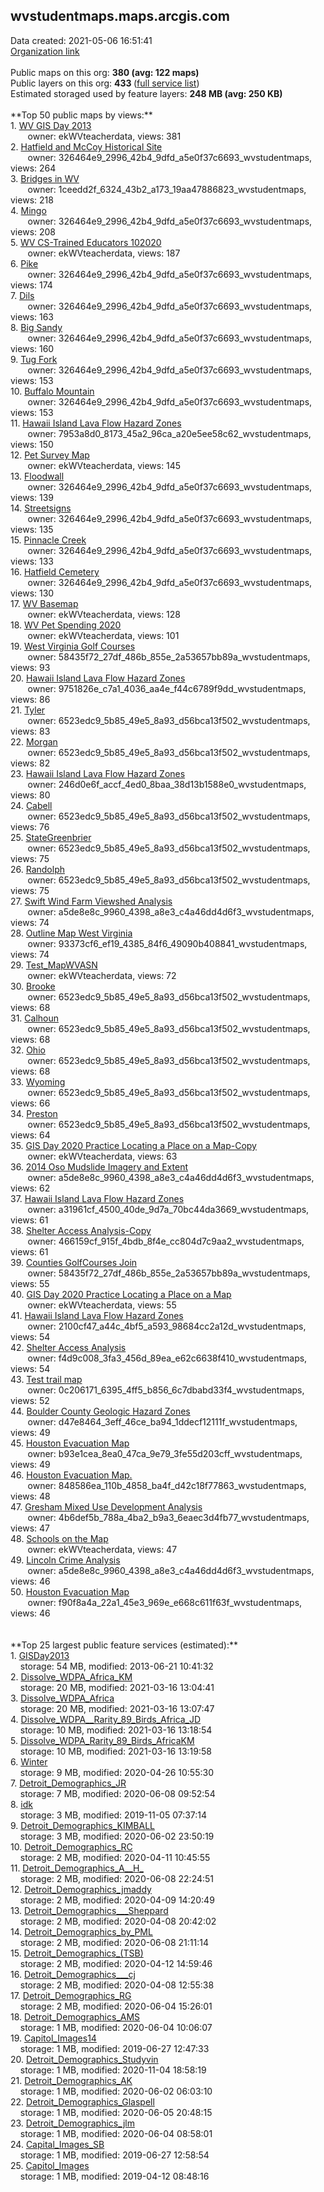 <h2>wvstudentmaps.maps.arcgis.com</h2> Data created: 2021-05-06 16:51:41 <br /><a target='new' href='https://wvstudentmaps.maps.arcgis.com'>Organization link</a><br /><br />Public maps on this org: <b>380 (avg: 122 maps)</b><br />Public layers on this org: <b>433 </b>(<a target='new' href='https://services.arcgis.com/YDgfN7o6tAooqvkT/ArcGIS/rest/services'>full service list</a>)<br />Estimated storaged used by feature layers: <b>248 MB (avg: 250 KB)</b><br /><br />**Top 50 public maps by views:**<br />  1. <a target='new' href='https://www.arcgis.com/home/item.html?id=2b71f06ef76946ccb948f8638fd43ea7'>WV GIS Day 2013</a> <br />  &nbsp;&nbsp;&nbsp;&nbsp; &nbsp;&nbsp;owner: ekWVteacherdata, views: 381<br />  2. <a target='new' href='https://www.arcgis.com/home/item.html?id=58cbce8f5ce94cf995d19f3f22c4f367'>Hatfield and McCoy Historical Site</a> <br />  &nbsp;&nbsp;&nbsp;&nbsp; &nbsp;&nbsp;owner: 326464e9_2996_42b4_9dfd_a5e0f37c6693_wvstudentmaps, views: 264<br />  3. <a target='new' href='https://www.arcgis.com/home/item.html?id=9388c662e14a4340b0b40a62aa571e28'>Bridges in WV</a> <br />  &nbsp;&nbsp;&nbsp;&nbsp; &nbsp;&nbsp;owner: 1ceedd2f_6324_43b2_a173_19aa47886823_wvstudentmaps, views: 218<br />  4. <a target='new' href='https://www.arcgis.com/home/item.html?id=71a782dd320948a7aff94f98f1359bfd'>Mingo </a> <br />  &nbsp;&nbsp;&nbsp;&nbsp; &nbsp;&nbsp;owner: 326464e9_2996_42b4_9dfd_a5e0f37c6693_wvstudentmaps, views: 208<br />  5. <a target='new' href='https://www.arcgis.com/home/item.html?id=6acdf6017ecf4b1e9ad22bb6a58c4428'>WV CS-Trained Educators 102020</a> <br />  &nbsp;&nbsp;&nbsp;&nbsp; &nbsp;&nbsp;owner: ekWVteacherdata, views: 187<br />  6. <a target='new' href='https://www.arcgis.com/home/item.html?id=f8b742b9f09249878ae57a9b7b9784e4'>Pike</a> <br />  &nbsp;&nbsp;&nbsp;&nbsp; &nbsp;&nbsp;owner: 326464e9_2996_42b4_9dfd_a5e0f37c6693_wvstudentmaps, views: 174<br />  7. <a target='new' href='https://www.arcgis.com/home/item.html?id=7c2870e69a16464083a966287478d656'>Dils</a> <br />  &nbsp;&nbsp;&nbsp;&nbsp; &nbsp;&nbsp;owner: 326464e9_2996_42b4_9dfd_a5e0f37c6693_wvstudentmaps, views: 163<br />  8. <a target='new' href='https://www.arcgis.com/home/item.html?id=28a13cdee6424472bc44f6fa6cf8c6e2'>Big Sandy</a> <br />  &nbsp;&nbsp;&nbsp;&nbsp; &nbsp;&nbsp;owner: 326464e9_2996_42b4_9dfd_a5e0f37c6693_wvstudentmaps, views: 160<br />  9. <a target='new' href='https://www.arcgis.com/home/item.html?id=5e3d94f5f1854553918f6f75e2bb3039'>Tug Fork</a> <br />  &nbsp;&nbsp;&nbsp;&nbsp; &nbsp;&nbsp;owner: 326464e9_2996_42b4_9dfd_a5e0f37c6693_wvstudentmaps, views: 153<br />  10. <a target='new' href='https://www.arcgis.com/home/item.html?id=c3f8f3d1c6444b0fb38c257d3e609352'>Buffalo Mountain</a> <br />  &nbsp;&nbsp;&nbsp;&nbsp; &nbsp;&nbsp;owner: 326464e9_2996_42b4_9dfd_a5e0f37c6693_wvstudentmaps, views: 153<br />  11. <a target='new' href='https://www.arcgis.com/home/item.html?id=7c391894121648529e0527940b814a9d'>Hawaii Island Lava Flow Hazard Zones</a> <br />  &nbsp;&nbsp;&nbsp;&nbsp; &nbsp;&nbsp;owner: 7953a8d0_8173_45a2_96ca_a20e5ee58c62_wvstudentmaps, views: 150<br />  12. <a target='new' href='https://www.arcgis.com/home/item.html?id=eeae8a4c6b9b488eb6c5cbfe43febefb'>Pet Survey Map</a> <br />  &nbsp;&nbsp;&nbsp;&nbsp; &nbsp;&nbsp;owner: ekWVteacherdata, views: 145<br />  13. <a target='new' href='https://www.arcgis.com/home/item.html?id=62bcbf3447b642c39383b210ea5e54a2'>Floodwall</a> <br />  &nbsp;&nbsp;&nbsp;&nbsp; &nbsp;&nbsp;owner: 326464e9_2996_42b4_9dfd_a5e0f37c6693_wvstudentmaps, views: 139<br />  14. <a target='new' href='https://www.arcgis.com/home/item.html?id=b77dab8efb2b4946b085c47fb4ab92d7'>Streetsigns</a> <br />  &nbsp;&nbsp;&nbsp;&nbsp; &nbsp;&nbsp;owner: 326464e9_2996_42b4_9dfd_a5e0f37c6693_wvstudentmaps, views: 135<br />  15. <a target='new' href='https://www.arcgis.com/home/item.html?id=a2d59168009849f2b7b874f5406b1174'>Pinnacle Creek</a> <br />  &nbsp;&nbsp;&nbsp;&nbsp; &nbsp;&nbsp;owner: 326464e9_2996_42b4_9dfd_a5e0f37c6693_wvstudentmaps, views: 133<br />  16. <a target='new' href='https://www.arcgis.com/home/item.html?id=b3848b51ba274a63953d4a6f9977dc49'>Hatfield Cemetery</a> <br />  &nbsp;&nbsp;&nbsp;&nbsp; &nbsp;&nbsp;owner: 326464e9_2996_42b4_9dfd_a5e0f37c6693_wvstudentmaps, views: 130<br />  17. <a target='new' href='https://www.arcgis.com/home/item.html?id=f69b7c5f8c1b4c7fa16fc72d7ee5d433'>WV Basemap</a> <br />  &nbsp;&nbsp;&nbsp;&nbsp; &nbsp;&nbsp;owner: ekWVteacherdata, views: 128<br />  18. <a target='new' href='https://www.arcgis.com/home/item.html?id=e21dcd6dba0540f19253db3b0276a1cc'>WV Pet Spending 2020</a> <br />  &nbsp;&nbsp;&nbsp;&nbsp; &nbsp;&nbsp;owner: ekWVteacherdata, views: 101<br />  19. <a target='new' href='https://www.arcgis.com/home/item.html?id=377e54fcea924b3cbf7c9d684b81e823'>West Virginia Golf Courses</a> <br />  &nbsp;&nbsp;&nbsp;&nbsp; &nbsp;&nbsp;owner: 58435f72_27df_486b_855e_2a53657bb89a_wvstudentmaps, views: 93<br />  20. <a target='new' href='https://www.arcgis.com/home/item.html?id=eab0a0f0a5a9455a9f5da8fcd9c75be5'>Hawaii Island Lava Flow Hazard Zones</a> <br />  &nbsp;&nbsp;&nbsp;&nbsp; &nbsp;&nbsp;owner: 9751826e_c7a1_4036_aa4e_f44c6789f9dd_wvstudentmaps, views: 86<br />  21. <a target='new' href='https://www.arcgis.com/home/item.html?id=3d17e9ee37d84351a72c6a3192e7aece'>Tyler</a> <br />  &nbsp;&nbsp;&nbsp;&nbsp; &nbsp;&nbsp;owner: 6523edc9_5b85_49e5_8a93_d56bca13f502_wvstudentmaps, views: 83<br />  22. <a target='new' href='https://www.arcgis.com/home/item.html?id=1cdd5d3b82714beeb80588d0607a891f'>Morgan</a> <br />  &nbsp;&nbsp;&nbsp;&nbsp; &nbsp;&nbsp;owner: 6523edc9_5b85_49e5_8a93_d56bca13f502_wvstudentmaps, views: 82<br />  23. <a target='new' href='https://www.arcgis.com/home/item.html?id=7d4352486e844d0baeeb2bbe276dacd9'>Hawaii Island Lava Flow Hazard Zones</a> <br />  &nbsp;&nbsp;&nbsp;&nbsp; &nbsp;&nbsp;owner: 246d0e6f_accf_4ed0_8baa_38d13b1588e0_wvstudentmaps, views: 80<br />  24. <a target='new' href='https://www.arcgis.com/home/item.html?id=7a9f57dd152c48308a64e2eed75a6612'>Cabell</a> <br />  &nbsp;&nbsp;&nbsp;&nbsp; &nbsp;&nbsp;owner: 6523edc9_5b85_49e5_8a93_d56bca13f502_wvstudentmaps, views: 76<br />  25. <a target='new' href='https://www.arcgis.com/home/item.html?id=38870e6564004167a65dd9b20b52f36e'>StateGreenbrier</a> <br />  &nbsp;&nbsp;&nbsp;&nbsp; &nbsp;&nbsp;owner: 6523edc9_5b85_49e5_8a93_d56bca13f502_wvstudentmaps, views: 75<br />  26. <a target='new' href='https://www.arcgis.com/home/item.html?id=0a47b84716b84a4e84479eb752d06c5f'>Randolph</a> <br />  &nbsp;&nbsp;&nbsp;&nbsp; &nbsp;&nbsp;owner: 6523edc9_5b85_49e5_8a93_d56bca13f502_wvstudentmaps, views: 75<br />  27. <a target='new' href='https://www.arcgis.com/home/item.html?id=addc8c985c004a04a757450984d5cf0c'>Swift Wind Farm Viewshed Analysis</a> <br />  &nbsp;&nbsp;&nbsp;&nbsp; &nbsp;&nbsp;owner: a5de8e8c_9960_4398_a8e3_c4a46dd4d6f3_wvstudentmaps, views: 74<br />  28. <a target='new' href='https://www.arcgis.com/home/item.html?id=ba68d4c5826e4dba9a2399969d58afdc'>Outline Map West Virginia</a> <br />  &nbsp;&nbsp;&nbsp;&nbsp; &nbsp;&nbsp;owner: 93373cf6_ef19_4385_84f6_49090b408841_wvstudentmaps, views: 74<br />  29. <a target='new' href='https://www.arcgis.com/home/item.html?id=7fee249b1d4c44c4b6939f2e3600a34f'>Test_MapWVASN</a> <br />  &nbsp;&nbsp;&nbsp;&nbsp; &nbsp;&nbsp;owner: ekWVteacherdata, views: 72<br />  30. <a target='new' href='https://www.arcgis.com/home/item.html?id=2d09be70356d4a4c9471608c0c2bdec7'>Brooke</a> <br />  &nbsp;&nbsp;&nbsp;&nbsp; &nbsp;&nbsp;owner: 6523edc9_5b85_49e5_8a93_d56bca13f502_wvstudentmaps, views: 68<br />  31. <a target='new' href='https://www.arcgis.com/home/item.html?id=8ccedf3abb4d4291a1f44722fd032777'>Calhoun</a> <br />  &nbsp;&nbsp;&nbsp;&nbsp; &nbsp;&nbsp;owner: 6523edc9_5b85_49e5_8a93_d56bca13f502_wvstudentmaps, views: 68<br />  32. <a target='new' href='https://www.arcgis.com/home/item.html?id=689d714366844084b609b778a6072bf7'>Ohio</a> <br />  &nbsp;&nbsp;&nbsp;&nbsp; &nbsp;&nbsp;owner: 6523edc9_5b85_49e5_8a93_d56bca13f502_wvstudentmaps, views: 68<br />  33. <a target='new' href='https://www.arcgis.com/home/item.html?id=835bb1e963ed4f64b0743d21420260c7'>Wyoming</a> <br />  &nbsp;&nbsp;&nbsp;&nbsp; &nbsp;&nbsp;owner: 6523edc9_5b85_49e5_8a93_d56bca13f502_wvstudentmaps, views: 66<br />  34. <a target='new' href='https://www.arcgis.com/home/item.html?id=8c00dd7eac4740bcae93d0d07fc1fef9'>Preston</a> <br />  &nbsp;&nbsp;&nbsp;&nbsp; &nbsp;&nbsp;owner: 6523edc9_5b85_49e5_8a93_d56bca13f502_wvstudentmaps, views: 64<br />  35. <a target='new' href='https://www.arcgis.com/home/item.html?id=b1200878caf0437e973cee9a95471a43'>GIS Day 2020 Practice Locating a Place on a Map-Copy</a> <br />  &nbsp;&nbsp;&nbsp;&nbsp; &nbsp;&nbsp;owner: ekWVteacherdata, views: 63<br />  36. <a target='new' href='https://www.arcgis.com/home/item.html?id=f73ae1470e8a431a86ef0a7104e9f300'>2014 Oso Mudslide Imagery and Extent</a> <br />  &nbsp;&nbsp;&nbsp;&nbsp; &nbsp;&nbsp;owner: a5de8e8c_9960_4398_a8e3_c4a46dd4d6f3_wvstudentmaps, views: 62<br />  37. <a target='new' href='https://www.arcgis.com/home/item.html?id=c0231b021ff147109ac9f519e75f41fe'>Hawaii Island Lava Flow Hazard Zones</a> <br />  &nbsp;&nbsp;&nbsp;&nbsp; &nbsp;&nbsp;owner: a31961cf_4500_40de_9d7a_70bc44da3669_wvstudentmaps, views: 61<br />  38. <a target='new' href='https://www.arcgis.com/home/item.html?id=e793f65e56ab44f6ba12ff7462987a4e'>Shelter Access Analysis-Copy</a> <br />  &nbsp;&nbsp;&nbsp;&nbsp; &nbsp;&nbsp;owner: 466159cf_915f_4bdb_8f4e_cc804d7c9aa2_wvstudentmaps, views: 61<br />  39. <a target='new' href='https://www.arcgis.com/home/item.html?id=fa2617cd1e1e438e90bbf26a8628f87b'>Counties GolfCourses Join</a> <br />  &nbsp;&nbsp;&nbsp;&nbsp; &nbsp;&nbsp;owner: 58435f72_27df_486b_855e_2a53657bb89a_wvstudentmaps, views: 55<br />  40. <a target='new' href='https://www.arcgis.com/home/item.html?id=cdfad5d6c36b40258d8a48bea7ed6dbf'>GIS Day 2020 Practice Locating a Place on a Map</a> <br />  &nbsp;&nbsp;&nbsp;&nbsp; &nbsp;&nbsp;owner: ekWVteacherdata, views: 55<br />  41. <a target='new' href='https://www.arcgis.com/home/item.html?id=a943e897c83546ccb5ed99d30ba9f050'>Hawaii Island Lava Flow Hazard Zones</a> <br />  &nbsp;&nbsp;&nbsp;&nbsp; &nbsp;&nbsp;owner: 2100cf47_a44c_4bf5_a593_98684cc2a12d_wvstudentmaps, views: 54<br />  42. <a target='new' href='https://www.arcgis.com/home/item.html?id=783529e41a95431c8ab5e7e68b9fd0cb'>Shelter Access Analysis</a> <br />  &nbsp;&nbsp;&nbsp;&nbsp; &nbsp;&nbsp;owner: f4d9c008_3fa3_456d_89ea_e62c6638f410_wvstudentmaps, views: 54<br />  43. <a target='new' href='https://www.arcgis.com/home/item.html?id=b412b300cf9647149b1fb4e056c39e8a'>Test trail map</a> <br />  &nbsp;&nbsp;&nbsp;&nbsp; &nbsp;&nbsp;owner: 0c206171_6395_4ff5_b856_6c7dbabd33f4_wvstudentmaps, views: 52<br />  44. <a target='new' href='https://www.arcgis.com/home/item.html?id=5464b6c600524f33af51bfdfa776febc'>Boulder County Geologic Hazard Zones</a> <br />  &nbsp;&nbsp;&nbsp;&nbsp; &nbsp;&nbsp;owner: d47e8464_3eff_46ce_ba94_1ddecf12111f_wvstudentmaps, views: 49<br />  45. <a target='new' href='https://www.arcgis.com/home/item.html?id=a7ad84b462c14b5db0521d669f4aaeb7'>Houston Evacuation Map</a> <br />  &nbsp;&nbsp;&nbsp;&nbsp; &nbsp;&nbsp;owner: b93e1cea_8ea0_47ca_9e79_3fe55d203cff_wvstudentmaps, views: 49<br />  46. <a target='new' href='https://www.arcgis.com/home/item.html?id=df242ba1ecd8425598f3be2295ef659a'>Houston Evacuation Map.</a> <br />  &nbsp;&nbsp;&nbsp;&nbsp; &nbsp;&nbsp;owner: 848586ea_110b_4858_ba4f_d42c18f77863_wvstudentmaps, views: 48<br />  47. <a target='new' href='https://www.arcgis.com/home/item.html?id=5536655393b449698e95c9c053a47a5f'>Gresham Mixed Use Development Analysis</a> <br />  &nbsp;&nbsp;&nbsp;&nbsp; &nbsp;&nbsp;owner: 4b6def5b_788a_4ba2_b9a3_6eaec3d4fb77_wvstudentmaps, views: 47<br />  48. <a target='new' href='https://www.arcgis.com/home/item.html?id=905db28d4b864e429c18dcd0f6b275f1'>Schools on the Map</a> <br />  &nbsp;&nbsp;&nbsp;&nbsp; &nbsp;&nbsp;owner: ekWVteacherdata, views: 47<br />  49. <a target='new' href='https://www.arcgis.com/home/item.html?id=c280170503a4459cbe78526c4bdfed76'>Lincoln Crime Analysis</a> <br />  &nbsp;&nbsp;&nbsp;&nbsp; &nbsp;&nbsp;owner: a5de8e8c_9960_4398_a8e3_c4a46dd4d6f3_wvstudentmaps, views: 46<br />  50. <a target='new' href='https://www.arcgis.com/home/item.html?id=09888b6b6edb4e2a8ac05f814768994a'>Houston Evacuation Map</a> <br />  &nbsp;&nbsp;&nbsp;&nbsp; &nbsp;&nbsp;owner: f90f8a4a_22a1_45e3_969e_e668c611f63f_wvstudentmaps, views: 46<br /><br /><br />**Top 25 largest public feature services (estimated):**<br /> 1. <a target='new' href='https://www.arcgis.com/home/item.html?id=7fbc9b6263284d94b07cce696a082a0e'>GISDay2013</a><br /> &nbsp;&nbsp;&nbsp;&nbsp;storage: 54 MB, modified: 2013-06-21 10:41:32<br /> 2. <a target='new' href='https://www.arcgis.com/home/item.html?id=f7ec7bb3e8694d018494f2226628ebec'>Dissolve_WDPA_Africa_KM</a><br /> &nbsp;&nbsp;&nbsp;&nbsp;storage: 20 MB, modified: 2021-03-16 13:04:41<br /> 3. <a target='new' href='https://www.arcgis.com/home/item.html?id=5d225a94936547dfa17e64c74cf94608'>Dissolve_WDPA_Africa</a><br /> &nbsp;&nbsp;&nbsp;&nbsp;storage: 20 MB, modified: 2021-03-16 13:07:47<br /> 4. <a target='new' href='https://www.arcgis.com/home/item.html?id=a988229131ec44d78a3169d753a17a08'>Dissolve_WDPA__Rarity_89_Birds_Africa_JD</a><br /> &nbsp;&nbsp;&nbsp;&nbsp;storage: 10 MB, modified: 2021-03-16 13:18:54<br /> 5. <a target='new' href='https://www.arcgis.com/home/item.html?id=5a465a90b3314c4bac36d08af183b4b2'>Dissolve_WDPA_Rarity_89_Birds_AfricaKM</a><br /> &nbsp;&nbsp;&nbsp;&nbsp;storage: 10 MB, modified: 2021-03-16 13:19:58<br /> 6. <a target='new' href='https://www.arcgis.com/home/item.html?id=8c416fd7c9b04dc1a970cf614169683c'>Winter</a><br /> &nbsp;&nbsp;&nbsp;&nbsp;storage: 9 MB, modified: 2020-04-26 10:55:30<br /> 7. <a target='new' href='https://www.arcgis.com/home/item.html?id=cd1354cffe544bce858ea5612e689b4e'>Detroit_Demographics_JR</a><br /> &nbsp;&nbsp;&nbsp;&nbsp;storage: 7 MB, modified: 2020-06-08 09:52:54<br /> 8. <a target='new' href='https://www.arcgis.com/home/item.html?id=8d1bf0bf2c694186b0f1d61e30842ec9'>idk</a><br /> &nbsp;&nbsp;&nbsp;&nbsp;storage: 3 MB, modified: 2019-11-05 07:37:14<br /> 9. <a target='new' href='https://www.arcgis.com/home/item.html?id=3118858dccfb462a99f67edc53ec87f0'>Detroit_Demographics_KIMBALL</a><br /> &nbsp;&nbsp;&nbsp;&nbsp;storage: 3 MB, modified: 2020-06-02 23:50:19<br /> 10. <a target='new' href='https://www.arcgis.com/home/item.html?id=76c49732f195445d874939db8fd40442'>Detroit_Demographics_RC</a><br /> &nbsp;&nbsp;&nbsp;&nbsp;storage: 2 MB, modified: 2020-04-11 10:45:55<br /> 11. <a target='new' href='https://www.arcgis.com/home/item.html?id=47eeffef3db84a4580444db471974829'>Detroit_Demographics_A__H_</a><br /> &nbsp;&nbsp;&nbsp;&nbsp;storage: 2 MB, modified: 2020-06-08 22:24:51<br /> 12. <a target='new' href='https://www.arcgis.com/home/item.html?id=db8c4ab987814e26a0da6a0a34a7ff8e'>Detroit_Demographics_jmaddy</a><br /> &nbsp;&nbsp;&nbsp;&nbsp;storage: 2 MB, modified: 2020-04-09 14:20:49<br /> 13. <a target='new' href='https://www.arcgis.com/home/item.html?id=2c060bc66b99435fab6d545b90fcbffe'>Detroit_Demographics___Sheppard</a><br /> &nbsp;&nbsp;&nbsp;&nbsp;storage: 2 MB, modified: 2020-04-08 20:42:02<br /> 14. <a target='new' href='https://www.arcgis.com/home/item.html?id=3384c8b850b841bbb7fc153621e11c83'>Detroit_Demographics_by_PML</a><br /> &nbsp;&nbsp;&nbsp;&nbsp;storage: 2 MB, modified: 2020-06-08 21:11:14<br /> 15. <a target='new' href='https://www.arcgis.com/home/item.html?id=737dc5ed13b94388a233118d76b4734d'>Detroit_Demographics_(TSB)</a><br /> &nbsp;&nbsp;&nbsp;&nbsp;storage: 2 MB, modified: 2020-04-12 14:59:46<br /> 16. <a target='new' href='https://www.arcgis.com/home/item.html?id=dffe2f8e430b43fdb19f30cea1af3efd'>Detroit_Demographics___cj</a><br /> &nbsp;&nbsp;&nbsp;&nbsp;storage: 2 MB, modified: 2020-04-08 12:55:38<br /> 17. <a target='new' href='https://www.arcgis.com/home/item.html?id=9e4e17a975f04a49b51624aa0a5a39ef'>Detroit_Demographics_RG</a><br /> &nbsp;&nbsp;&nbsp;&nbsp;storage: 2 MB, modified: 2020-06-04 15:26:01<br /> 18. <a target='new' href='https://www.arcgis.com/home/item.html?id=c89d62584ca34b958963dbc8d2709695'>Detroit_Demographics_AMS</a><br /> &nbsp;&nbsp;&nbsp;&nbsp;storage: 1 MB, modified: 2020-06-04 10:06:07<br /> 19. <a target='new' href='https://www.arcgis.com/home/item.html?id=71d687fcc6404d359cbfb00730b2745b'>Capitol_Images14</a><br /> &nbsp;&nbsp;&nbsp;&nbsp;storage: 1 MB, modified: 2019-06-27 12:47:33<br /> 20. <a target='new' href='https://www.arcgis.com/home/item.html?id=095391c34b82499194cf01028af5a2c7'>Detroit_Demographics_Studyvin</a><br /> &nbsp;&nbsp;&nbsp;&nbsp;storage: 1 MB, modified: 2020-11-04 18:58:19<br /> 21. <a target='new' href='https://www.arcgis.com/home/item.html?id=8e69b8cd8ce34584b2152f720e1ced1e'>Detroit_Demographics_AK</a><br /> &nbsp;&nbsp;&nbsp;&nbsp;storage: 1 MB, modified: 2020-06-02 06:03:10<br /> 22. <a target='new' href='https://www.arcgis.com/home/item.html?id=1280f9e4df6e4179bef6b1f5bb9b5247'>Detroit_Demographics_Glaspell</a><br /> &nbsp;&nbsp;&nbsp;&nbsp;storage: 1 MB, modified: 2020-06-05 20:48:15<br /> 23. <a target='new' href='https://www.arcgis.com/home/item.html?id=36a68338b58b4bfbb06871be9970abb5'>Detroit_Demographics_jlm</a><br /> &nbsp;&nbsp;&nbsp;&nbsp;storage: 1 MB, modified: 2020-06-04 08:58:01<br /> 24. <a target='new' href='https://www.arcgis.com/home/item.html?id=17abcfa98b3445f4ba87606144465d97'>Capital_Images_SB</a><br /> &nbsp;&nbsp;&nbsp;&nbsp;storage: 1 MB, modified: 2019-06-27 12:58:54<br /> 25. <a target='new' href='https://www.arcgis.com/home/item.html?id=ab1eb34800334ee78108a818fae14f3e'>Capitol_Images</a><br /> &nbsp;&nbsp;&nbsp;&nbsp;storage: 1 MB, modified: 2019-04-12 08:48:16<br />